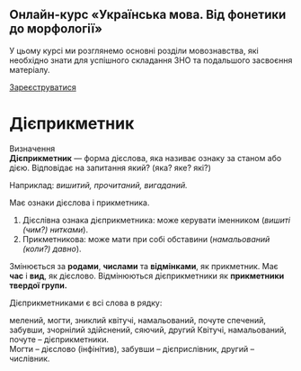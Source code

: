 <div class="banner">
  <h2 class="course">Онлайн-курс «Українська мова. Від фонетики до морфології»</h2>
  <p class="course-description">
     У цьому курсі ми розглянемо основні розділи мовознавства, які необхідно знати для успішного складання ЗНО та подальшого засвоєння матеріалу.<br>
  </p>
    <div class="button-wrapper">
        <a class="registration-button" target="_blank" href="http://bit.ly/2zuYUGS">Зареєструватися</a>
    </div>   
</div>

# Дiєприкметник

<div class="eoz-wrap">
<span class="eoz">Визначення</span>
<div class="eoz-text">
<strong>Дiєприкметник</strong> — форма дiєслова, яка називає ознаку за станом або дiєю. Вiдповiдає на запитання <span class="p1">який? (яка? яке? якi?)</span>
</div>
</div>

Наприклад: <i>вишитий, прочитаний, вигаданий.</i>

Має ознаки дiєслова i прикметника.


<ol>
<li><span class="p1">Дiєслiвна ознака дiєприкметника</span>: може керувати iменником (<i>вишитi (чим?) нитками</i>).</li>
<li> <span class="p1">Прикметникова</span>: може мати при собi обставини (<i>намальований (коли?) давно</i>).</li>
</ol>


Змiнюється за <b>родами</b>, <b>числами</b> та <b>вiдмiнками</b>, як прикметник. Має <b>час</b> i <b>вид</b>, як дiєслово.
Вiдмiнюються дiєприкметники як <b>прикметники твердої групи.</b>

<quiz> 
    <question>
       <p>Дієприкметниками є всі слова в рядку:</p>
           <answer>мелений, могти, зниклий</answer>
           <answer correct>квітучі, намальований, почуте</answer>
           <answer>спечений, забувши, зчорнілий</answer>
           <answer>здійснений, сяючий, другий</answer>
      <explanation>
Квітучі, намальований, почуте – дієприкметники.<br>
Могти – дієслово (інфінітив), забувши – дієприслівник, другий – числівник.
</explanation>
    </question>
</quiz> 

